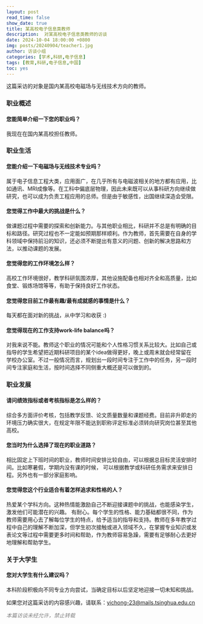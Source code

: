 ```yaml
---
layout: post
read_time: false
show_date: true
title: 某高校电子信息类教师
description:  对某高校电子信息类教师的访谈
date: 2024-10-04 18:00:00 +0800
img: posts/20240904/teacher1.jpg
author: 访谈小组
categories: [学术,科研,电子信息]
tags: [教育,科研,电子信息,中国]
toc: yes
---
```

这篇采访的对象是国内某高校电磁场与无线技术方向的教师。

### 职业概述

#### 您能简单介绍一下您的职业吗？
我现在在国内某高校担任教师。

### 职业生活

#### 您能介绍一下电磁场与无线技术专业吗？
属于电子信息工程大类，应用面广，在几乎所有与电磁波相关的地方都有应用，比如通讯、MRI成像等。在工科中偏底层物理，因此未来既可以从事科研方向继续做研究，也可以成为负责工程应用的总师。但是由于敏感性，出国继续深造会受限。

#### 您觉得工作中最大的挑战是什么？
做课题过程中需要的探索和创新能力。与其他职业相比，科研并不总是有明确的目标和路径。研究过程也不一定能如预期那样顺利。作为教师，首先需要在自身的学科领域中保持前沿的知识，还必须不断提出有意义的问题、创新的解决思路和方法，以推动课题的发展。

#### 您觉得您的工作环境怎么样？
高校工作环境很好，教学科研氛围浓厚，其他设施配备也相对齐全和高质量，比如食堂、锻炼场馆等等，有助于保持良好工作状态。

#### 您觉得您目前工作最有趣/最有成就感的事情是什么？
每天都在面对新的挑战，从中学习和收获 :)

#### 您觉得现在的工作支持work-life balance吗？
对我来说不能。教师这个职业的情况可能和个人性格习惯关系比较大。比如自己或指导的学生希望把近期科研项目的某个idea做得更好，晚上或周末就会经常留在学校办公室。不过一般情况而言，规划出一段时间专注于工作中的任务，另一段时间专注家庭和生活，按时间选择不同侧重大概还是可以做到的。

### 职业发展

#### 请问绩效指标或者考核指标是怎么样的？
综合多方面评价考核，包括教学反馈、论文质量数量和课题经费。目前非升即走的环境压力确实很大，在规定年限不能达到职称评定标准必须转向研究岗位甚至其他高校。

#### 您当时为什么选择了现在的职业道路？
相比固定上下班时间的职业，教师时间安排比较自由，可以根据总目标灵活安排时间。比如寒暑假，学期内没有课的时候， 可以根据教学或科研任务需求来安排日程。另外也有一部分家庭影响。

#### 您觉得您这个行业适合有着怎样追求和性格的人？
热爱某个学科方向。这种热情能激励自己不断迎接课题中的挑战，也能感染学生，激发他们可能潜在的兴趣。 
有耐心。每个学生的性格、能力基础都很不同，作为教师需要用心去了解每位学生的特点，给予适当的指导和支持。教师在多年教学过程中自己的理解不断加深，但学生初次接触或进入领域不久，在掌握专业知识或发表论文等过程中需要更多时间和帮助，作为教师容易急躁，需要有足够耐心去更好地理解和帮助学生。

### 关于大学生

#### 您对大学生有什么建议吗？
本科阶段积极向不同专业方向尝试，当确定目标以后坚定地迎接一切未知和挑战。

如果您对这篇采访的内容感兴趣，请联系：yichong-23@mails.tsinghua.edu.cn  

<em style="color: gray;">本篇访谈未经允许，禁止转载</em>
